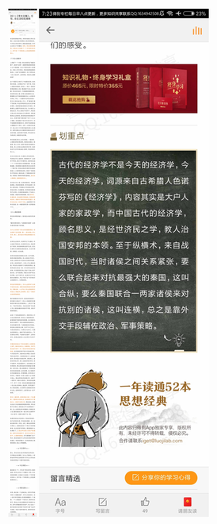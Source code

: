 ![](../../images/2017年11月/XY1120《李太白集》：任性、非主流和低情商.jpg)
![](../../images/2017年11月/XY1120《李太白集》：任性、非主流和低情商2.jpg)
